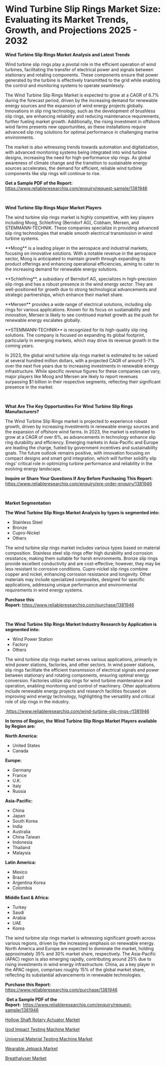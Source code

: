 <p><h1>Wind Turbine Slip Rings Market Size: Evaluating its Market Trends, Growth, and Projections 2025 - 2032</h1></p><p><strong>Wind Turbine Slip Rings Market Analysis and Latest Trends</strong></p>
<p><p>Wind turbine slip rings play a pivotal role in the efficient operation of wind turbines, facilitating the transfer of electrical power and signals between stationary and rotating components. These components ensure that power generated by the turbine is effectively transmitted to the grid while enabling the control and monitoring systems to operate seamlessly.</p><p>The Wind Turbine Slip Rings Market is expected to grow at a CAGR of 6.7% during the forecast period, driven by the increasing demand for renewable energy sources and the expansion of wind energy projects globally. Innovations in slip ring technology, such as the development of brushless slip rings, are enhancing reliability and reducing maintenance requirements, further fueling market growth. Additionally, the rising investment in offshore wind farms presents new opportunities, as these installations require advanced slip ring solutions for optimal performance in challenging marine environments.</p><p>The market is also witnessing trends towards automation and digitalization, with advanced monitoring systems being integrated into wind turbine designs, increasing the need for high-performance slip rings. As global awareness of climate change and the transition to sustainable energy sources accelerates, the demand for efficient, reliable wind turbine components like slip rings will continue to rise.</p></p>
<p><strong>Get a Sample PDF of the Report:&nbsp;</strong> <a href="https://www.reliableresearchiq.com/enquiry/request-sample/1381946?utm_campaign=1834&utm_medium=2&utm_source=Github&utm_content=ia&utm_term=11042025&utm_id=wind-turbine-slip-rings">https://www.reliableresearchiq.com/enquiry/request-sample/1381946</a></p>
<p>&nbsp;</p>
<p><strong>Wind Turbine Slip Rings Major Market Players</strong></p>
<p><p>The wind turbine slip rings market is highly competitive, with key players including Moog, Schleifring (Berndorf AG), Cobham, Mersen, and STEMMANN-TECHNIK. These companies specialize in providing advanced slip ring technologies that enable smooth electrical transmission in wind turbine systems.</p><p>**Moog** is a leading player in the aerospace and industrial markets, focusing on innovative solutions. With a notable revenue in the aerospace sector, Moog is anticipated to maintain growth through expanding its product offerings and enhancing operational efficiencies, aiming to cater to the increasing demand for renewable energy solutions.</p><p>**Schleifring**, a subsidiary of Berndorf AG, specializes in high-precision slip rings and has a robust presence in the wind energy sector. They are well-positioned for growth due to strong technological advancements and strategic partnerships, which enhance their market share.</p><p>**Mersen** provides a wide range of electrical solutions, including slip rings for various applications. Known for its focus on sustainability and innovation, Mersen is likely to see continued market growth as the push for renewable energy escalates globally.</p><p>**STEMMANN-TECHNIK** is recognized for its high-quality slip ring solutions. The company is focused on expanding its global footprint, particularly in emerging markets, which may drive its revenue growth in the coming years.</p><p>In 2023, the global wind turbine slip rings market is estimated to be valued at several hundred million dollars, with a projected CAGR of around 5-7% over the next five years due to increasing investments in renewable energy infrastructure. While specific revenue figures for these companies can vary, major players like Moog and Mersen are likely to report revenues surpassing $1 billion in their respective segments, reflecting their significant presence in the market.</p></p>
<p>&nbsp;</p>
<p><strong>What Are The Key Opportunities For Wind Turbine Slip Rings Manufacturers?</strong></p>
<p><p>The Wind Turbine Slip Rings market is projected to experience robust growth, driven by increasing investments in renewable energy sources and the expansion of offshore wind farms. In 2023, the market is estimated to grow at a CAGR of over 6%, as advancements in technology enhance slip ring durability and efficiency. Emerging markets in Asia-Pacific and Europe are leading the charge, fueled by government incentives and sustainability goals. The future outlook remains positive, with innovation focusing on compact designs and smart grid integration, which will further solidify slip rings' critical role in optimizing turbine performance and reliability in the evolving energy landscape.</p></p>
<p><strong>Inquire or Share Your Questions If Any Before Purchasing This Report:</strong> <a href="https://www.reliableresearchiq.com/enquiry/pre-order-enquiry/1381946?utm_campaign=1834&utm_medium=2&utm_source=Github&utm_content=ia&utm_term=11042025&utm_id=wind-turbine-slip-rings">https://www.reliableresearchiq.com/enquiry/pre-order-enquiry/1381946</a></p>
<p>&nbsp;</p>
<p><strong>Market Segmentation</strong></p>
<p><strong>The Wind Turbine Slip Rings Market Analysis by types is segmented into:</strong></p>
<p><ul><li>Stainless Steel</li><li>Bronze</li><li>Cupro-Nickel</li><li>Others</li></ul></p>
<p><p>The wind turbine slip rings market includes various types based on material composition. Stainless steel slip rings offer high durability and corrosion resistance, making them suitable for harsh environments. Bronze slip rings provide excellent conductivity and are cost-effective; however, they may be less resistant to corrosive conditions. Cupro-nickel slip rings combine copper and nickel, enhancing corrosion resistance and longevity. Other materials may include specialized composites, designed for specific applications, addressing unique performance and environmental requirements in wind energy systems.</p></p>
<p><strong>Purchase this Report:&nbsp;</strong><a href="https://www.reliableresearchiq.com/purchase/1381946?utm_campaign=1834&utm_medium=2&utm_source=Github&utm_content=ia&utm_term=11042025&utm_id=wind-turbine-slip-rings">https://www.reliableresearchiq.com/purchase/1381946</a></p>
<p>&nbsp;</p>
<p><strong>The Wind Turbine Slip Rings Market Industry Research by Application is segmented into:</strong></p>
<p><ul><li>Wind Power Station</li><li>Factory</li><li>Others</li></ul></p>
<p><p>The wind turbine slip rings market serves various applications, primarily in wind power stations, factories, and other sectors. In wind power stations, slip rings facilitate the efficient transmission of electrical signals and power between stationary and rotating components, ensuring optimal energy conversion. Factories utilize slip rings for wind turbine maintenance and operation, enabling monitoring and control of machinery. Other applications include renewable energy projects and research facilities focused on improving wind energy technology, highlighting the versatility and critical role of slip rings in the industry.</p></p>
<p><a href="https://www.reliableresearchiq.com/wind-turbine-slip-rings-r1381946?utm_campaign=1834&utm_medium=2&utm_source=Github&utm_content=ia&utm_term=11042025&utm_id=wind-turbine-slip-rings">&nbsp;https://www.reliableresearchiq.com/wind-turbine-slip-rings-r1381946</a></p>
<p><strong>In terms of Region, the Wind Turbine Slip Rings Market Players available by Region are:</strong></p>
<p>
    <p> <strong> North America: </strong>
        <ul>
            <li>United States</li>
            <li>Canada</li>
        </ul>
        </p> 
    <p> <strong> Europe: </strong>
        <ul>
            <li>Germany</li>
            <li>France</li>
            <li>U.K.</li>
            <li>Italy</li>
            <li>Russia</li>
        </ul>
        </p> 
    <p> <strong> Asia-Pacific: </strong>
        <ul>
            <li>China</li>
            <li>Japan</li>
            <li>South Korea</li>
            <li>India</li>
            <li>Australia</li>
            <li>China Taiwan</li>
            <li>Indonesia</li>
            <li>Thailand</li>
            <li>Malaysia</li>
        </ul>
        </p> 
    <p> <strong> Latin America: </strong>
        <ul>
            <li>Mexico</li>
            <li>Brazil</li>
            <li>Argentina Korea</li>
            <li>Colombia</li>
        </ul>
        </p> 
    <p> <strong> Middle East & Africa: </strong>
        <ul>
            <li>Turkey</li>
            <li>Saudi</li>
            <li>Arabia</li>
            <li>UAE</li>
            <li>Korea</li>
        </ul>
    </p>
    </p>
<p><p>The wind turbine slip rings market is witnessing significant growth across various regions, driven by the increasing emphasis on renewable energy. North America and Europe are expected to dominate the market, holding approximately 35% and 30% market share, respectively. The Asia-Pacific (APAC) region is also emerging rapidly, contributing around 25% due to rising investments in wind energy infrastructure. China, as a key player in the APAC region, comprises roughly 15% of the global market share, reflecting its substantial advancements in renewable technologies.</p></p>
<p><strong>Purchase this Report: </strong><a href="https://www.reliableresearchiq.com/purchase/1381946?utm_campaign=1834&utm_medium=2&utm_source=Github&utm_content=ia&utm_term=11042025&utm_id=wind-turbine-slip-rings">https://www.reliableresearchiq.com/purchase/1381946</a></p>
<p>&nbsp;<strong>Get a Sample PDF of the Report:&nbsp;&nbsp;</strong><a href="https://www.reliableresearchiq.com/enquiry/request-sample/1381946?utm_campaign=1834&utm_medium=2&utm_source=Github&utm_content=ia&utm_term=11042025&utm_id=wind-turbine-slip-rings">https://www.reliableresearchiq.com/enquiry/request-sample/1381946</a></p>
<p><strong></strong></p>
<p><p><a href="https://github.com/JubayerMia832/Market-Research-Report-List-2/blob/main/hollow-shaft-rotary-actuator-market.md?utm_campaign=1834&utm_medium=2&utm_source=Github&utm_content=ia&utm_term=11042025&utm_id=wind-turbine-slip-rings">Hollow Shaft Rotary Actuator Market</a></p><p><a href="https://github.com/barnickclara79/Market-Research-Report-List-1/blob/main/izod-impact-testing-machine-market.md?utm_campaign=1834&utm_medium=2&utm_source=Github&utm_content=ia&utm_term=11042025&utm_id=wind-turbine-slip-rings">Izod Impact Testing Machine Market</a></p><p><a href="https://github.com/leopardmicheal7019/Market-Research-Report-List-1/blob/main/universal-material-testing-machine-market.md?utm_campaign=1834&utm_medium=2&utm_source=Github&utm_content=ia&utm_term=11042025&utm_id=wind-turbine-slip-rings">Universal Material Testing Machine Market</a></p><p><a href="https://github.com/ygfu6u/Market-Research-Report-List-2/blob/main/wearable-jetpack-market.md?utm_campaign=1834&utm_medium=2&utm_source=Github&utm_content=ia&utm_term=11042025&utm_id=wind-turbine-slip-rings">Wearable Jetpack Market</a></p><p><a href="https://github.com/mahnoor2003/Market-Research-Report-List-7/blob/main/breathalyser-market.md?utm_campaign=1834&utm_medium=2&utm_source=Github&utm_content=ia&utm_term=11042025&utm_id=wind-turbine-slip-rings">Breathalyser Market</a></p></p>